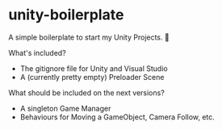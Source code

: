 # unity-boilerplate
A simple boilerplate to start my Unity Projects. :rocket:

What's included?
* The gitignore file for Unity and Visual Studio
* A (currently pretty empty) Preloader Scene

What should be included on the next versions?
* A singleton Game Manager
* Behaviours for Moving a GameObject, Camera Follow, etc.
